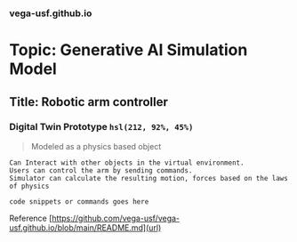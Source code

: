 ### vega-usf.github.io 
# Topic: Generative AI Simulation Model
## Title: Robotic arm controller

### Digital Twin Prototype `hsl(212, 92%, 45%)`
> Modeled as a physics based object
```
Can Interact with other objects in the virtual environment.
Users can control the arm by sending commands.
Simulator can calculate the resulting motion, forces based on the laws of physics

code snippets or commands goes here
```

Reference [https://github.com/vega-usf/vega-usf.github.io/blob/main/README.md](url)
